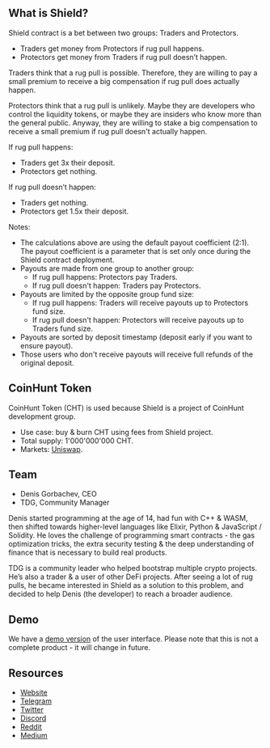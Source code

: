 ## What is Shield?

Shield contract is a bet between two groups: Traders and Protectors.

* Traders get money from Protectors if rug pull happens.
* Protectors get money from Traders if rug pull doesn’t happen.

Traders think that a rug pull is possible. Therefore, they are willing to pay a small premium to receive a big compensation if rug pull does actually happen.

Protectors think that a rug pull is unlikely. Maybe they are developers who control the liquidity tokens, or maybe they are insiders who know more than the general public. Anyway, they are willing to stake a big compensation to receive a small premium if rug pull doesn't actually happen.

If rug pull happens:

* Traders get 3x their deposit.
* Protectors get nothing.

If rug pull doesn’t happen:

* Traders get nothing.
* Protectors get 1.5x their deposit.

Notes:

* The calculations above are using the default payout coefficient (2:1). The payout coefficient is a parameter that is set only once during the Shield contract deployment.
* Payouts are made from one group to another group:
  * If rug pull happens: Protectors pay Traders.
  * If rug pull doesn't happen: Traders pay Protectors.
* Payouts are limited by the opposite group fund size:
  * If rug pull happens: Traders will receive payouts up to Protectors fund size.
  * If rug pull doesn't happen: Protectors will receive payouts up to Traders fund size.
* Payouts are sorted by deposit timestamp (deposit early if you want to ensure payout).
* Those users who don't receive payouts will receive full refunds of the original deposit.

## CoinHunt Token

CoinHunt Token (CHT) is used because Shield is a project of CoinHunt development group.

* Use case: buy & burn CHT using fees from Shield project.
* Total supply: 1'000'000'000 CHT.
* Markets: [Uniswap](https://info.uniswap.org/token/0xa7e6b2ce535b83e82ab598e9e432705f8d7ce929).

## Team

* Denis Gorbachev, CEO
* TDG, Community Manager

Denis started programming at the age of 14, had fun with C++ & WASM, then shifted towards higher-level languages like Elixir, Python & JavaScript / Solidity. He loves the challenge of programming smart contracts - the gas optimization tricks, the extra security testing & the deep understanding of finance that is necessary to build real products.

TDG is a community leader who helped bootstrap multiple crypto projects. He’s also a trader & a user of other DeFi projects. After seeing a lot of rug pulls, he became interested in Shield as a solution to this problem, and decided to help Denis (the developer) to reach a broader audience.

## Demo

We have a [demo version](https://shield-demo.glideapp.io/) of the user interface. Please note that this is not a complete product - it will change in future.

## Resources

* [Website](http://shieldfinance.net/)
* [Telegram](https://t.me/ShieldFinanceHQ)
* [Twitter](https://twitter.com/ShieldFinance)
* [Discord](https://discord.gg/vxjTVeesWG)
* [Reddit](https://www.reddit.com/r/ShieldFinanceHQ)
* [Medium](https://medium.com/shield-finance-hq)
